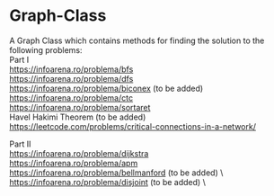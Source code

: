 # Graph-Class
A Graph Class which contains methods for finding the solution to the following problems:\
Part I \
https://infoarena.ro/problema/bfs \
https://infoarena.ro/problema/dfs \
https://infoarena.ro/problema/biconex (to be added) \
https://infoarena.ro/problema/ctc \
https://infoarena.ro/problema/sortaret <br />
Havel Hakimi Theorem (to be added) \
https://leetcode.com/problems/critical-connections-in-a-network/

Part II \
https://infoarena.ro/problema/dijkstra \
https://infoarena.ro/problema/apm \
https://infoarena.ro/problema/bellmanford (to be added) \ 
https://infoarena.ro/problema/disjoint (to be added) \
